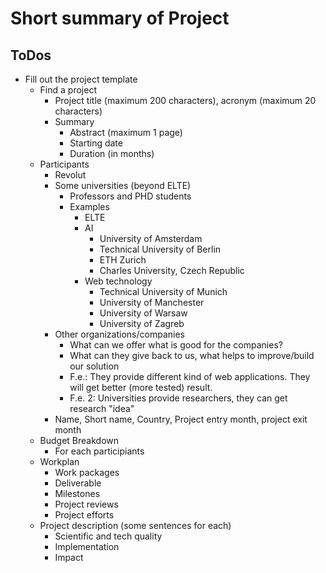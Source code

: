 # Short summary of Project

## ToDos

- Fill out the project template
  - Find a project
    - Project title (maximum 200 characters), acronym (maximum 20 characters)
    - Summary
      - Abstract (maximum 1 page)
      - Starting date
      - Duration (in months)
  - Participants
    - Revolut
    - Some universities (beyond ELTE)
      - Professors and PHD students
      - Examples
        - ELTE
        - AI
          - University of Amsterdam
          - Technical University of Berlin
          - ETH Zurich
          - Charles University, Czech Republic
        - Web technology
          - Technical University of Munich
          - University of Manchester
          - University of Warsaw
          - University of Zagreb
    - Other organizations/companies
      - What can we offer what is good for the companies?
      - What can they give back to us, what helps to improve/build our solution
      - F.e.: They provide different kind of web applications. They will get better (more tested) result.
      - F.e. 2: Universities provide researchers, they can get research "idea"
    - Name, Short name, Country, Project entry month, project exit month
  - Budget Breakdown
    - For each participiants
  - Workplan
    - Work packages
    - Deliverable
    - Milestones
    - Project reviews
    - Project efforts
  - Project description (some sentences for each)
    - Scientific and tech quality
    - Implementation
    - Impact
